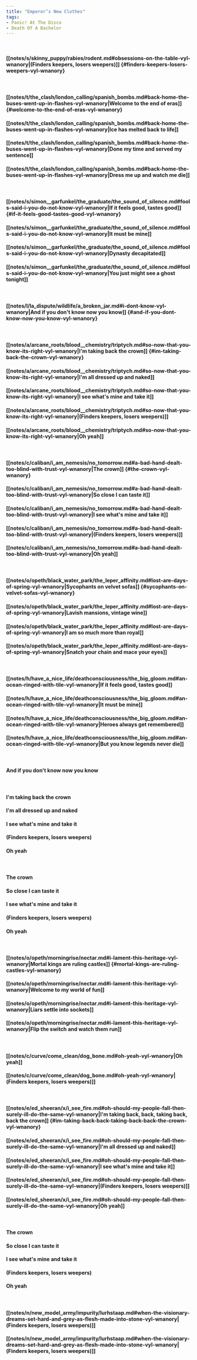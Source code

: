 ```yaml
---
title: "Emperor’s New Clothes"
tags:
- Panic! At The Disco
- Death Of A Bachelor
---
```

&nbsp;
#### [[notes/s/skinny_puppy/rabies/rodent.md#obsessions-on-the-table-vyl-wnanory|(Finders keepers, losers weepers)]] {#finders-keepers-losers-weepers-vyl-wnanory}
&nbsp;
#### [[notes/t/the_clash/london_calling/spanish_bombs.md#back-home-the-buses-went-up-in-flashes-vyl-wnanory|Welcome to the end of eras]] {#welcome-to-the-end-of-eras-vyl-wnanory}
#### [[notes/t/the_clash/london_calling/spanish_bombs.md#back-home-the-buses-went-up-in-flashes-vyl-wnanory|Ice has melted back to life]]
#### [[notes/t/the_clash/london_calling/spanish_bombs.md#back-home-the-buses-went-up-in-flashes-vyl-wnanory|Done my time and served my sentence]]
#### [[notes/t/the_clash/london_calling/spanish_bombs.md#back-home-the-buses-went-up-in-flashes-vyl-wnanory|Dress me up and watch me die]]
&nbsp;
#### [[notes/s/simon__garfunkel/the_graduate/the_sound_of_silence.md#fools-said-i-you-do-not-know-vyl-wnanory|If it feels good, tastes good]] {#if-it-feels-good-tastes-good-vyl-wnanory}
#### [[notes/s/simon__garfunkel/the_graduate/the_sound_of_silence.md#fools-said-i-you-do-not-know-vyl-wnanory|It must be mine]]
#### [[notes/s/simon__garfunkel/the_graduate/the_sound_of_silence.md#fools-said-i-you-do-not-know-vyl-wnanory|Dynasty decapitated]]
#### [[notes/s/simon__garfunkel/the_graduate/the_sound_of_silence.md#fools-said-i-you-do-not-know-vyl-wnanory|You just might see a ghost tonight]]
&nbsp;
#### [[notes/l/la_dispute/wildlife/a_broken_jar.md#i-dont-know-vyl-wnanory|And if you don't know now you know]] {#and-if-you-dont-know-now-you-know-vyl-wnanory}
&nbsp;
#### [[notes/a/arcane_roots/blood__chemistry/triptych.md#so-now-that-you-know-its-right-vyl-wnanory|I'm taking back the crown]] {#im-taking-back-the-crown-vyl-wnanory}
#### [[notes/a/arcane_roots/blood__chemistry/triptych.md#so-now-that-you-know-its-right-vyl-wnanory|I'm all dressed up and naked]]
#### [[notes/a/arcane_roots/blood__chemistry/triptych.md#so-now-that-you-know-its-right-vyl-wnanory|I see what's mine and take it]]
#### [[notes/a/arcane_roots/blood__chemistry/triptych.md#so-now-that-you-know-its-right-vyl-wnanory|(Finders keepers, losers weepers)]]
#### [[notes/a/arcane_roots/blood__chemistry/triptych.md#so-now-that-you-know-its-right-vyl-wnanory|Oh yeah]]
&nbsp;
#### [[notes/c/caliban/i_am_nemesis/no_tomorrow.md#a-bad-hand-dealt-too-blind-with-trust-vyl-wnanory|The crown]] {#the-crown-vyl-wnanory}
#### [[notes/c/caliban/i_am_nemesis/no_tomorrow.md#a-bad-hand-dealt-too-blind-with-trust-vyl-wnanory|So close I can taste it]]
#### [[notes/c/caliban/i_am_nemesis/no_tomorrow.md#a-bad-hand-dealt-too-blind-with-trust-vyl-wnanory|I see what's mine and take it]]
#### [[notes/c/caliban/i_am_nemesis/no_tomorrow.md#a-bad-hand-dealt-too-blind-with-trust-vyl-wnanory|(Finders keepers, losers weepers)]]
#### [[notes/c/caliban/i_am_nemesis/no_tomorrow.md#a-bad-hand-dealt-too-blind-with-trust-vyl-wnanory|Oh yeah]]
&nbsp;
#### [[notes/o/opeth/black_water_park/the_leper_affinity.md#lost-are-days-of-spring-vyl-wnanory|Sycophants on velvet sofas]] {#sycophants-on-velvet-sofas-vyl-wnanory}
#### [[notes/o/opeth/black_water_park/the_leper_affinity.md#lost-are-days-of-spring-vyl-wnanory|Lavish mansions, vintage wine]]
#### [[notes/o/opeth/black_water_park/the_leper_affinity.md#lost-are-days-of-spring-vyl-wnanory|I am so much more than royal]]
#### [[notes/o/opeth/black_water_park/the_leper_affinity.md#lost-are-days-of-spring-vyl-wnanory|Snatch your chain and mace your eyes]]
&nbsp;
#### [[notes/h/have_a_nice_life/deathconsciousness/the_big_gloom.md#an-ocean-ringed-with-tile-vyl-wnanory|If it feels good, tastes good]]
#### [[notes/h/have_a_nice_life/deathconsciousness/the_big_gloom.md#an-ocean-ringed-with-tile-vyl-wnanory|It must be mine]]
#### [[notes/h/have_a_nice_life/deathconsciousness/the_big_gloom.md#an-ocean-ringed-with-tile-vyl-wnanory|Heroes always get remembered]]
#### [[notes/h/have_a_nice_life/deathconsciousness/the_big_gloom.md#an-ocean-ringed-with-tile-vyl-wnanory|But you know legends never die]]
&nbsp;
#### And if you don't know now you know
&nbsp;
#### I'm taking back the crown
#### I'm all dressed up and naked
#### I see what's mine and take it
#### (Finders keepers, losers weepers)
#### Oh yeah
&nbsp;
#### The crown
#### So close I can taste it
#### I see what's mine and take it
#### (Finders keepers, losers weepers)
#### Oh yeah
&nbsp;
#### [[notes/o/opeth/morningrise/nectar.md#i-lament-this-heritage-vyl-wnanory|Mortal kings are ruling castles]] {#mortal-kings-are-ruling-castles-vyl-wnanory}
#### [[notes/o/opeth/morningrise/nectar.md#i-lament-this-heritage-vyl-wnanory|Welcome to my world of fun]]
#### [[notes/o/opeth/morningrise/nectar.md#i-lament-this-heritage-vyl-wnanory|Liars settle into sockets]]
#### [[notes/o/opeth/morningrise/nectar.md#i-lament-this-heritage-vyl-wnanory|Flip the switch and watch them run]]
&nbsp;
#### [[notes/c/curve/come_clean/dog_bone.md#oh-yeah-vyl-wnanory|Oh yeah]]
#### [[notes/c/curve/come_clean/dog_bone.md#oh-yeah-vyl-wnanory|(Finders keepers, losers weepers)]]
&nbsp;
#### [[notes/e/ed_sheeran/x/i_see_fire.md#oh-should-my-people-fall-then-surely-ill-do-the-same-vyl-wnanory|I'm taking back, back, taking back, back the crown]] {#im-taking-back-back-taking-back-back-the-crown-vyl-wnanory}
#### [[notes/e/ed_sheeran/x/i_see_fire.md#oh-should-my-people-fall-then-surely-ill-do-the-same-vyl-wnanory|I'm all dressed up and naked]]
#### [[notes/e/ed_sheeran/x/i_see_fire.md#oh-should-my-people-fall-then-surely-ill-do-the-same-vyl-wnanory|I see what's mine and take it]]
#### [[notes/e/ed_sheeran/x/i_see_fire.md#oh-should-my-people-fall-then-surely-ill-do-the-same-vyl-wnanory|(Finders keepers, losers weepers)]]
#### [[notes/e/ed_sheeran/x/i_see_fire.md#oh-should-my-people-fall-then-surely-ill-do-the-same-vyl-wnanory|Oh yeah]]
&nbsp;
#### The crown
#### So close I can taste it
#### I see what's mine and take it
#### (Finders keepers, losers weepers)
#### Oh yeah
&nbsp;
#### [[notes/n/new_model_army/impurity/lurhstaap.md#when-the-visionary-dreams-set-hard-and-grey-as-flesh-made-into-stone-vyl-wnanory|(Finders keepers, losers weepers)]]
#### [[notes/n/new_model_army/impurity/lurhstaap.md#when-the-visionary-dreams-set-hard-and-grey-as-flesh-made-into-stone-vyl-wnanory|(Finders keepers, losers weepers)]]
